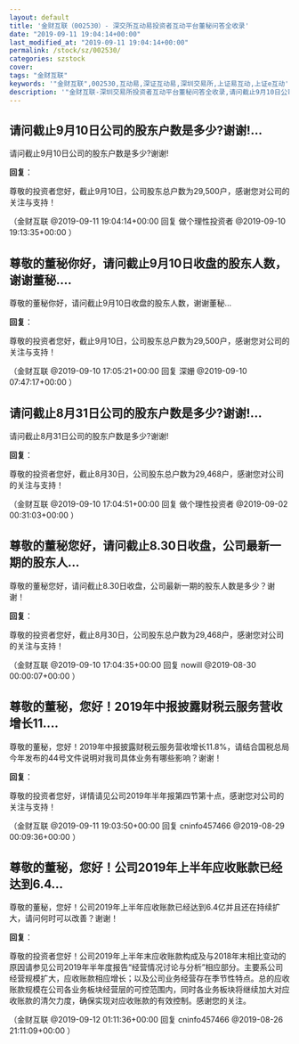 ```yaml
---
layout: default
title: '金财互联（002530）- 深交所互动易投资者互动平台董秘问答全收录'
date: "2019-09-11 19:04:14+00:00"
last_modified_at: "2019-09-11 19:04:14+00:00"
permalink: /stock/sz/002530/
categories: szstock
cover: 
tags: "金财互联"
keywords: '"金财互联",002530,互动易,深证互动易,深圳交易所,上证易互动,上证e互动'
description: '"金财互联-深圳交易所投资者互动平台董秘问答全收录,请问截止9月10日公司的股东户数是多少?谢谢!"'
---
```


## 请问截止9月10日公司的股东户数是多少?谢谢!...

请问截止9月10日公司的股东户数是多少?谢谢!

**回复**：

尊敬的投资者您好，截止9月10日，公司股东总户数为29,500户，感谢您对公司的关注与支持！ 

（金财互联  @2019-09-11 19:04:14+00:00 回复 做个理性投资者  @2019-09-10 19:13:35+00:00 ）

## 尊敬的董秘你好，请问截止9月10日收盘的股东人数，谢谢董秘....

尊敬的董秘你好，请问截止9月10日收盘的股东人数，谢谢董秘...

**回复**：

尊敬的投资者您好，截止9月10日，公司股东总户数为29,500户，感谢您对公司的关注与支持！ 

（金财互联  @2019-09-10 17:05:21+00:00 回复 深姗  @2019-09-10 07:47:17+00:00 ）

## 请问截止8月31日公司的股东户数是多少?谢谢!...

请问截止8月31日公司的股东户数是多少?谢谢!

**回复**：

尊敬的投资者您好，截止8月30日，公司股东总户数为29,468户，感谢您对公司的关注与支持！ 

（金财互联  @2019-09-10 17:04:51+00:00 回复 做个理性投资者  @2019-09-02 00:31:03+00:00 ）

## 尊敬的董秘您好，请问截止8.30日收盘，公司最新一期的股东人...

尊敬的董秘您好，请问截止8.30日收盘，公司最新一期的股东人数是多少？谢谢！

**回复**：

尊敬的投资者您好，截止8月30日，公司股东总户数为29,468户，感谢您对公司的关注与支持！ 

（金财互联  @2019-09-10 17:04:35+00:00 回复 nowill  @2019-08-30 00:00:07+00:00 ）

## 尊敬的董秘，您好！2019年中报披露财税云服务营收增长11....

尊敬的董秘，您好！2019年中报披露财税云服务营收增长11.8%，请结合国税总局今年发布的44号文件说明对我司具体业务有哪些影响？谢谢！

**回复**：

尊敬的投资者您好，详情请见公司2019年半年报第四节第十点，感谢您对公司的关注与支持！ 

（金财互联  @2019-09-11 19:03:50+00:00 回复 cninfo457466  @2019-08-29 00:09:36+00:00 ）

## 尊敬的董秘，您好！公司2019年上半年应收账款已经达到6.4...

尊敬的董秘，您好！公司2019年上半年应收账款已经达到6.4亿并且还在持续扩大，请问何时可以改善？谢谢！

**回复**：

尊敬的投资者您好！公司2019年上半年末应收账款构成及与2018年末相比变动的原因请参见公司2019年半年度报告“经营情况讨论与分析”相应部分。主要系公司经营规模扩大，应收账款相应增长；以及公司业务经营存在季节性特点。总的应收账款规模在公司各业务板块经营层的可控范围内，同时各业务板块将继续加大对应收账款的清欠力度，确保实现对应收账款的有效控制。感谢您的关注。 

（金财互联  @2019-09-12 01:11:36+00:00 回复 cninfo457466  @2019-08-26 21:11:09+00:00 ）

